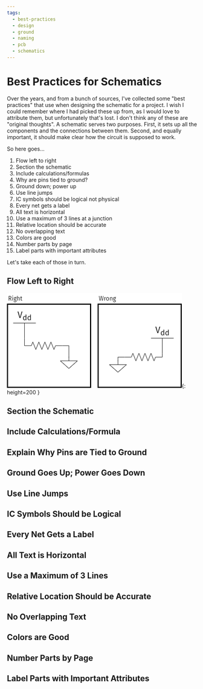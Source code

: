 ```yaml
---
tags:
  - best-practices
  - design
  - ground
  - naming
  - pcb
  - schematics
---
```

# Best Practices for Schematics

Over the years, and from a bunch of sources, I've collected some "best
practices" that use when designing the schematic for a project. I wish I
could remember where I had picked these up from, as I would love to
attribute them, but unfortunately that's lost. I don't think any of
these are "original thoughts". A schematic serves two purposes. First,
it sets up all the components and the connections between them. Second,
and equally important, it should make clear how the circuit is supposed
to work.

So here goes...

1. Flow left to right
2. Section the schematic
3. Include calculations/formulas
4. Why are pins tied to ground?
5. Ground down; power up
6. Use line jumps
7. IC symbols should be logical not physical
8.  Every net gets a label
9. All text is horizontal
10. Use a maximum of 3 lines at a junction
11. Relative location should be accurate
12. No overlapping text
13. Colors are good
14. Number parts by page
15. Label parts with important attributes

Let's take each of those in turn.

## Flow Left to Right

![Example of wrong and right usage](img/schematic-left-to-right.png){: height=200 }

## Section the Schematic

## Include Calculations/Formula

## Explain Why Pins are Tied to Ground

## Ground Goes Up; Power Goes Down

## Use Line Jumps

## IC Symbols Should be Logical

## Every Net Gets a Label

## All Text is Horizontal

## Use a Maximum of 3 Lines

## Relative Location Should be Accurate

## No Overlapping Text

## Colors are Good

## Number Parts by Page

## Label Parts with Important Attributes